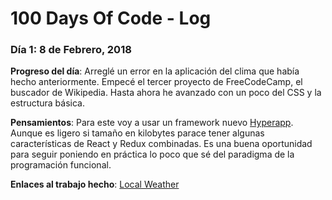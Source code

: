 # 100 Days Of Code - Log

<!--
### Día x: x de Mes, 20xx

**Progreso del día**:

**Pensamientos**:  

**Enlaces al trabajo hecho**: [localhost](http://localhost)
-->

### Día 1: 8 de Febrero, 2018

**Progreso del día**: Arreglé un error en la aplicación del clima que había hecho anteriormente. Empecé el tercer proyecto de FreeCodeCamp, el buscador de Wikipedia. Hasta ahora he avanzado con un poco del CSS y la estructura básica.

**Pensamientos**:  Para este voy a usar un framework nuevo [Hyperapp](https://github.com/hyperapp/hyperapp). Aunque es ligero si tamaño en kilobytes parace tener algunas características de React y Redux combinadas. Es una buena oportunidad para seguir poniendo en práctica lo poco que sé del paradigma de la programación funcional. 

**Enlaces al trabajo hecho**: [Local Weather](https://codepen.io/VonHeikemen/pen/ZrWWqp)
